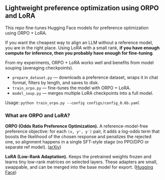 ## Lightweight preference optimization using ORPO and LoRA

This repo fine-tunes Hugging Face models for preference optimization using ORPO + LoRA.

If you want the cheapest way to align an LLM without a reference model, you are in the right place.
Using LoRA with a small rank, **if you have enough compute for inference, then you probably have enough for fine-tuning**.

From my experiments, ORPO + LoRA works well and benefits from model souping (averaging checkpoints).

* `prepare_dataset.py` — downloads a preference dataset, wraps it in chat format, filters by length, and saves to disk.
* `train_orpo.py` — fine-tunes the model with ORPO + LoRA.
* `model_soup.py` — merges multiple LoRA checkpoints into a full model.

Usage: `python train_orpo.py --config configs/config_0.6b.yaml`


### What are ORPO and LoRA?

**ORPO (Odds Ratio Preference Optimization).** A reference-model-free preference objective: for each `(x, y⁺, y⁻)` pair, it adds a log-odds term that boosts the likelihood of the chosen response and penalizes the rejected one, so alignment happens in a single SFT-style stage (no PPO/DPO or separate ref model). ([arXiv][1])

**LoRA (Low-Rank Adaptation).** Keeps the pretrained weights frozen and learns tiny low-rank matrices on selected layers. These adapters are small, swappable, and can be merged into the base model for export. ([Hugging Face][2])

[1]: https://arxiv.org/abs/2403.07691 "ORPO: Monolithic Preference Optimization without Reference Model"
[2]: https://huggingface.co/docs/peft/main/en/developer_guides/lora

